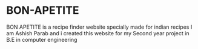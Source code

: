 # BON-APETITE
BON APETITE is a recipe finder website specially made for indian recipes I am Ashish Parab and i created this website for my Second year project in B.E in computer engineering 
